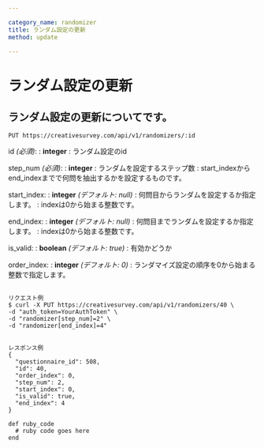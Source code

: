 ```yaml
---

category_name: randomizer
title: ランダム設定の更新
method: update

---
```


# ランダム設定の更新

## ランダム設定の更新についてです。

`PUT https://creativesurvey.com/api/v1/randomizers/:id`

id _(必須)_:
: __integer__
: ランダム設定のid

step_num _(必須)_:
: __integer__
: ランダムを設定するステップ数
: start_indexからend_indexまでで何問を抽出するかを設定するものです。

start_index:
: __integer__ _(デフォルト: null)_
: 何問目からランダムを設定するか指定します。
: indexは0から始まる整数です。

end_index:
: __integer__ _(デフォルト: null)_
: 何問目までランダムを設定するか指定します。
: indexは0から始まる整数です。

is_valid:
: __boolean__ _(デフォルト: true)_
: 有効かどうか

order_index:
: __integer__ _(デフォルト: 0)_
: ランダマイズ設定の順序を0から始まる整数で指定します。

~~~

リクエスト例
$ curl -X PUT https://creativesurvey.com/api/v1/randomizers/40 \
-d "auth_token=YourAuthToken" \
-d "randomizer[step_num]=2" \
-d "randomizer[end_index]=4"


レスポンス例
{
  "questionnaire_id": 508,
  "id": 40,
  "order_index": 0,
  "step_num": 2,
  "start_index": 0,
  "is_valid": true,
  "end_index": 4
}

~~~

~~~
def ruby_code
  # ruby code goes here
end
~~~

